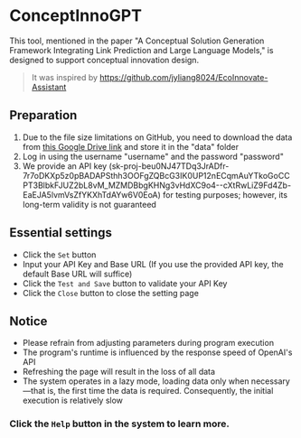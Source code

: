 # ConceptInnoGPT

This tool, mentioned in the paper "A Conceptual Solution Generation Framework Integrating Link Prediction and Large Language Models," is designed to support conceptual innovation design.

> It was inspired by <https://github.com/jyliang8024/EcoInnovate-Assistant>

## Preparation

1. Due to the file size limitations on GitHub, you need to download the data from [this Google Drive link](https://drive.google.com/drive/folders/10IR0MYWtlYs8dIo_vx45q1O-OPMUo439?usp=share_link) and store it in the "data" folder
2. Log in using the username "username" and the password "password"
3. We provide an API key (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) for testing purposes; however, its long-term validity is not guaranteed

## Essential settings

- Click the `Set` button
- Input your API Key and Base URL (If you use the provided API key, the default Base URL will suffice)
- Click the `Test and Save` button to validate your API Key
- Click the `Close` button to close the setting page

## Notice

- Please refrain from adjusting parameters during program execution
- The program's runtime is influenced by the response speed of OpenAI's API
- Refreshing the page will result in the loss of all data
- The system operates in a lazy mode, loading data only when necessary—that is, the first time the data is required. Consequently, the initial execution is relatively slow

### Click the `Help` button in the system to learn more.
